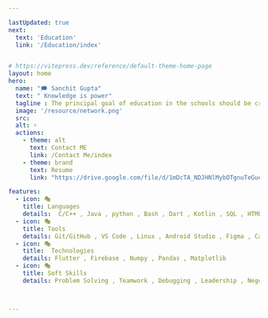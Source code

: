 ```yaml
---

lastUpdated: true   
next:
  text: 'Education'
  link: '/Education/index'


# https://vitepress.dev/reference/default-theme-home-page
layout: home
hero:
  name: "🗯️ Sanchit Gupta"
  text: " Knowledge is power"
  tagline : The principal goal of education in the schools should be creating men and women who are capable of doing new things , not simply repeating what other generations have done
  image: '/resource/network.png' 
  src: 
  alt: ⚡
  actions:
    - theme: alt
      text: Contact ME
      link: /Contact Me/index
    - theme: brand
      text: Resume 
      link: "https://drive.google.com/file/d/1mDcTA_NDJHNlMybOTgnuTeGueX4wQYc0/view?usp=sharing"

features:
  - icon: 🎭
    title: Languages
    details:  C/C++ , Java , python , Bash , Dart , Kotlin , SQL , HTML , CSS
  - icon: 🎭
    title: Tools
    details: Git/GitHub , VS Code , Linux , Android Studio , Figma , Canvas
  - icon: 🎭
    title:  Technologies
    details: Flutter , Firebase , Numpy , Pandas , Matplotlib
  - icon: 🎭
    title: Soft Skills
    details: Problem Solving , Teamwork , Debugging , Leadership , Negotiation



---
```


